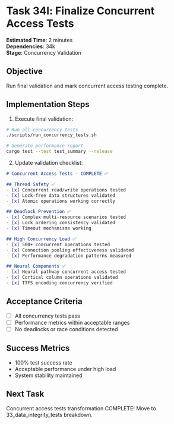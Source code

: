 # Task 34l: Finalize Concurrent Access Tests

**Estimated Time**: 2 minutes  
**Dependencies**: 34k  
**Stage**: Concurrency Validation  

## Objective
Run final validation and mark concurrent access testing complete.

## Implementation Steps

1. Execute final validation:
```bash
# Run all concurrency tests
./scripts/run_concurrency_tests.sh

# Generate performance report
cargo test --test test_summary --release
```

2. Update validation checklist:
```markdown
# Concurrent Access Tests - COMPLETE ✅

## Thread Safety ✅
- [x] Concurrent read/write operations tested
- [x] Lock-free data structures validated
- [x] Atomic operations working correctly

## Deadlock Prevention ✅  
- [x] Complex multi-resource scenarios tested
- [x] Lock ordering consistency validated
- [x] Timeout mechanisms working

## High Concurrency Load ✅
- [x] 500+ concurrent operations tested
- [x] Connection pooling effectiveness validated
- [x] Performance degradation patterns measured

## Neural Components ✅
- [x] Neural pathway concurrent access tested
- [x] Cortical column operations validated
- [x] TTFS encoding concurrency verified
```

## Acceptance Criteria
- [ ] All concurrency tests pass
- [ ] Performance metrics within acceptable ranges
- [ ] No deadlocks or race conditions detected

## Success Metrics
- 100% test success rate
- Acceptable performance under high load
- System stability maintained

## Next Task
Concurrent access tests transformation COMPLETE! 
Move to 33_data_integrity_tests breakdown.